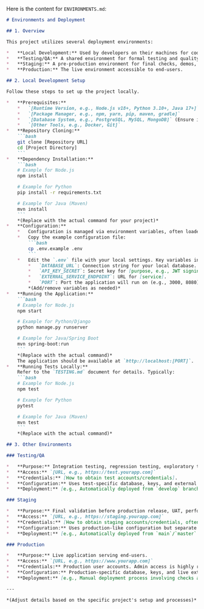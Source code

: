 Here is the content for `ENVIRONMENTS.md`:

```markdown
# Environments and Deployment

## 1. Overview

This project utilizes several deployment environments:

*   **Local Development:** Used by developers on their machines for coding and initial testing.
*   **Testing/QA:** A shared environment for formal testing and quality assurance. Mirrors production closely.
*   **Staging:** A pre-production environment for final checks, demos, and user acceptance testing (UAT). Often an exact replica of production.
*   **Production:** The live environment accessible to end-users.

## 2. Local Development Setup

Follow these steps to set up the project locally.

*   **Prerequisites:**
    *   `[Runtime Version, e.g., Node.js v18+, Python 3.10+, Java 17+]`
    *   `[Package Manager, e.g., npm, yarn, pip, maven, gradle]`
    *   `[Database System, e.g., PostgreSQL, MySQL, MongoDB]` (Ensure it's installed and running)
    *   `[Other Tools, e.g., Docker, Git]`
*   **Repository Cloning:**
    ```bash
    git clone [Repository URL]
    cd [Project Directory]
    ```
*   **Dependency Installation:**
    ```bash
    # Example for Node.js
    npm install

    # Example for Python
    pip install -r requirements.txt

    # Example for Java (Maven)
    mvn install
    ```
    *(Replace with the actual command for your project)*
*   **Configuration:**
    *   Configuration is managed via environment variables, often loaded from a `.env` file (which should be in `.gitignore`).
    *   Copy the example configuration file:
        ```bash
        cp .env.example .env
        ```
    *   Edit the `.env` file with your local settings. Key variables include:
        *   `DATABASE_URL`: Connection string for your local database.
        *   `API_KEY_SECRET`: Secret key for [purpose, e.g., JWT signing].
        *   `EXTERNAL_SERVICE_ENDPOINT`: URL for [service].
        *   `PORT`: Port the application will run on (e.g., 3000, 8080).
        *(Add/remove variables as needed)*
*   **Running the Application:**
    ```bash
    # Example for Node.js
    npm start

    # Example for Python/Django
    python manage.py runserver

    # Example for Java/Spring Boot
    mvn spring-boot:run
    ```
    *(Replace with the actual command)*
    The application should be available at `http://localhost:[PORT]`.
*   **Running Tests Locally:**
    Refer to the `TESTING.md` document for details. Typically:
    ```bash
    # Example for Node.js
    npm test

    # Example for Python
    pytest

    # Example for Java (Maven)
    mvn test
    ```
    *(Replace with the actual command)*

## 3. Other Environments

### Testing/QA

*   **Purpose:** Integration testing, regression testing, exploratory testing by the QA team.
*   **Access:** `[URL, e.g., https://test.yourapp.com]`
*   **Credentials:** [How to obtain test accounts/credentials].
*   **Configuration:** Uses test-specific database, keys, and external service endpoints (sandboxes if available).
*   **Deployment:** [e.g., Automatically deployed from `develop` branch via CI/CD, Manual deployment].

### Staging

*   **Purpose:** Final validation before production release, UAT, performance testing, demos. Aims to mirror production identically.
*   **Access:** `[URL, e.g., https://staging.yourapp.com]`
*   **Credentials:** [How to obtain staging accounts/credentials, often limited access].
*   **Configuration:** Uses production-like configuration but separate databases, keys, and potentially sandboxed external services.
*   **Deployment:** [e.g., Automatically deployed from `main`/`master` branch after successful QA via CI/CD, Tag-based manual deployment].

### Production

*   **Purpose:** Live application serving end-users.
*   **Access:** `[URL, e.g., https://www.yourapp.com]`
*   **Credentials:** Production user accounts. Admin access is highly restricted.
*   **Configuration:** Production-specific database, keys, and live external service endpoints. Security is paramount.
*   **Deployment:** [e.g., Manual deployment process involving checks and approvals, triggered from release tags/branches via CI/CD]. Requires careful monitoring post-deployment.

---

*(Adjust details based on the specific project's setup and processes)*